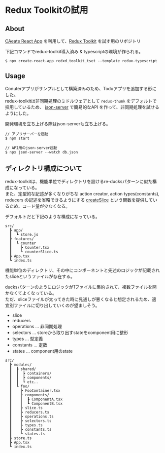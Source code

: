 # Redux Toolkitの試用

## About
[CAeate React App](https://github.com/facebook/create-react-app)
を利用して、[Redux Toolkit](https://redux-toolkit.js.org/) を試す用のリポジトリ

下記コマンドでredux-toolkit導入済み & typescriptの環境が作られる。

```
$ npx create-react-app redxd_toolkit_tset --template redux-typescript  
```

## Usage
Conuterアプリがサンプルとして構築済みのため、Todoアプリを追加する形にした。  
redux-toolkitは非同期処理のミドルウェアとして `redux-thunk` をデフォルトで採用しているため、
[json-server](https://www.npmjs.com/package/json-server) で簡易的なAPI
を作って、非同期処理を試せるようにした。

開発環境を立ち上げる際はjson-serverも立ち上げる。

```
// アプリサーバーを起動
$ npm start

// API用のjson-server起動
$ npx json-server --watch db.json
```

## ディレクトリ構成について
redux-toolkitは、機能単位でディレクトリを設けるre-ducksパターンに似た構成になっている。  
また、定型的な記述が多くなりがちな
action creator, action types(constants), reducers
の記述を省略できるようにする
[createSlice](https://redux-toolkit.js.org/usage/usage-with-typescript#createslice)
という関数を提供しているため、コード量が少なくなる。 
  
デフォルトだと下記のような構成になっている。

```
src/  
  ┣ app/  
  ┃  ┗ store.js  
  ┣ features/  
  ┃  ┗ counter  
  ┃    ┣ Counter.tsx  
  ┃    ┗ counterSlice.ts  
  ┣ App.tsx  
  ┗ index.ts  
```

機能単位のディレクトリ、その中にコンポーネントと先述のロジックが記載されたsliceというファイルが存在する。
  
ducksパターンのようにロジックが1ファイルに集約されて、複数ファイルを開かなくてよくなっている。  
ただ、sliceファイルが太ってきた時に見通しが悪くなると想定されるため、適宜別ファイルに切り出していくのが望ましそう。  

- slice  
- reducers  
- operations ... 非同期処理  
- selectors ... storeから取り出すstateをcomponent用に整形  
- types ... 型定義  
- constants ... 定数
- states ... component用のstate  

```
src/      
  ┣ modules/  
  ┃  ┣ shared/  
  ┃  ┃  ┣ containers/  
  ┃  ┃  ┣ components/  
  ┃  ┃  ┗ etc..  
  ┃  ┗ foo/  
  ┃    ┣ FooContainer.tsx    
  ┃    ┣ components/  
  ┃    ┃  ┣ ComponentA.tsx  
  ┃    ┃  ┗ ComponentB.tsx  
  ┃    ┣ slice.ts   
  ┃    ┣ reducers.ts   
  ┃    ┣ operations.ts   
  ┃    ┣ selectors.ts   
  ┃    ┣ types.ts   
  ┃    ┣ constants.ts   
  ┃    ┗ states.ts  
  ┣ store.ts   
  ┣ App.tsx  
  ┗ index.ts  
 ```
 